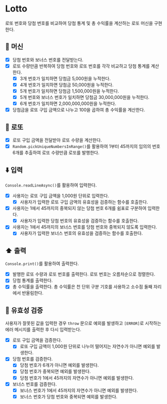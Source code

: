# Lotto

로또 번호와 당첨 번호를 비교하여 당첨 통계 및 총 수익률을 계산하는 로또 머신을 구현한다.

## 🎰 머신

- [x] 당첨 번호와 보너스 번호를 전달받는다.
- [x] 로또 수량만큼 반복하여 당첨 번호와 로또 번호를 각각 비교하고 당첨 통계를 계산한다.
  - [x] 3개 번호가 일치하면 당첨금 5,000원을 누적한다.
  - [x] 4개 번호가 일치하면 당첨금 50,000원을 누적한다.
  - [x] 5개 번호가 일치하면 당첨금 1,500,000원을 누적한다.
  - [x] 5개 번호와 보너스 번호가 일치하면 당첨금 30,000,000원을 누적한다.
  - [x] 6개 번호가 일치하면 2,000,000,000원을 누적한다.
- [x] 당첨금을 로또 구입 금액으로 나누고 100을 곱하여 총 수익률을 계산한다.

## 💯 로또

- [x] 로또 구입 금액을 전달받아 로또 수량을 계산한다.
- [x] `Random.pickUniqueNumbersInRange()`를 활용하여 1부터 45까지의 임의의 번호 6개를 추출하여 로또 수량만큼 로또를 발행한다.

## ⬇️ 입력

`Console.readLineAsync()`를 활용하여 입력한다.

- [x] 사용자는 로또 구입 금액을 1,000원 단위로 입력한다.
  - [x] 사용자가 입력한 로또 구입 금액의 유효성을 검증하는 함수를 호출한다.
- [x] 사용자는 1에서 45까지의 중복되지 않는 당첨 번호 6개를 쉼표로 구분하여 입력한다.
  - [x] 사용자가 입력한 당첨 번호의 유효성을 검증하는 함수를 호출한다.
- [x] 사용자는 1에서 45까지의 보너스 번호를 당첨 번호와 중복되지 않도록 입력한다.
  - [x] 사용자가 입력한 보너스 번호의 유효성을 검증하는 함수를 호출한다.

## ⬆️ 출력

`Console.print()`를 활용하여 출력한다.

- [x] 발행한 로또 수량과 로또 번호를 출력한다. 로또 번호는 오름차순으로 정렬한다.
- [x] 당첨 통계를 출력한다.
- [x] 총 수익률을 출력한다. 총 수익률은 천 단위 구분 기호를 사용하고 소수점 둘째 자리에서 반올림한다.

## 🐛 유효성 검증

사용자가 잘못된 값을 입력한 경우 `throw` 문으로 예외를 발생하고 `[ERROR]`로 시작하는 에러 메시지를 출력한 후 다시 입력받는다.

- [x] 로또 구입 금액을 검증한다.
  - [x] 로또 구입 금액이 1,000원 단위로 나누어 떨어지는 자연수가 아니면 예외를 발생한다.
- [x] 당첨 번호를 검증한다.
  - [x] 당첨 번호가 6개가 아니면 예외를 발생한다.
  - [x] 당첨 번호가 중복되면 예외를 발생한다.
  - [x] 당첨 번호가 1에서 45까지의 자연수가 아니면 예외를 발생한다.
- [x] 보너스 번호를 검증한다.
  - [x] 보너스 번호가 1에서 45까지의 자연수가 아니면 예외를 발생한다.
  - [x] 보너스 번호가 당첨 번호와 중복되면 예외를 발생한다.
